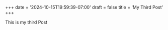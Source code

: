 +++
date = '2024-10-15T19:59:39-07:00'
draft = false
title = 'My Third Post'
+++

This is my third Post
